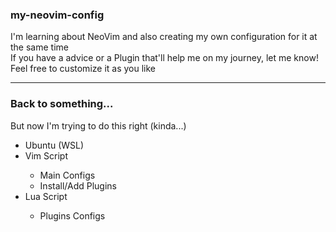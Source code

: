 <h3>my-neovim-config</h3>
<p>I'm learning about NeoVim and also creating my own configuration for it at the same time<br>If you have a advice or a Plugin that'll help me on my journey, let me know!<br>Feel free to customize it as you like</p>
<hr>

<h3>Back to something...</h3><!--thru, jun 29-->
<p>But now I'm trying to do this right (kinda...)</p>
<ul>
  <li>Ubuntu (WSL)</li>
  <li>Vim Script</li>
  <ul>
    <li>Main Configs</li>
    <li>Install/Add Plugins</li>
  </ul>
  <li>Lua Script</li>
    <ul>
      <li>Plugins Configs</li>
    </ul>
</ul>

